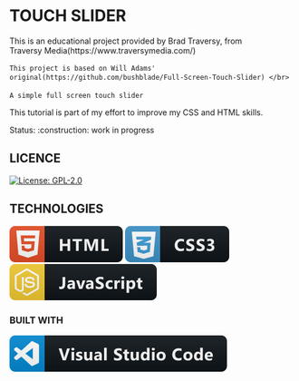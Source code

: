 # TOUCH SLIDER

<p>
    This is an educational project provided by Brad Traversy, from </br>
    Traversy Media(https://www.traversymedia.com/) </br>

    This project is based on Will Adams' original(https://github.com/bushblade/Full-Screen-Touch-Slider) </br>
    
    A simple full screen touch slider 
</p>
<p>
    This tutorial is part of my effort to improve my CSS and HTML skills.
</p>
<p>
    Status: :construction: work in progress </br>    
</p>

## LICENCE

   [![License: GPL-2.0](https://img.shields.io/github/license/rqguzman/touchslider-traversy?color=0F80c0)](https://github.com/rqguzman/touchslider-traversy/blob/main/LICENSE)

## TECHNOLOGIES
<p>
    <img src="https://github.com/rqguzman/assets/blob/main/ColoredBadges/svg/dev/languages/html.svg" alt="HTML" style="vertical-align:top margin:6px 4px">
    <img src="https://github.com/rqguzman/assets/blob/main/ColoredBadges/svg/dev/languages/css3.svg" alt="CSS3" style="vertical-align:top margin:6px 4px">    
    <img src="https://github.com/rqguzman/assets/blob/main/ColoredBadges/svg/dev/languages/js.svg" alt="CSS3" style="vertical-align:top margin:6px 4px">    
</p>

### BUILT WITH  
<p>
    <img src="https://github.com/rqguzman/assets/blob/main/ColoredBadges/svg/dev/tools/visualstudio_code.svg" alt="VS Code" style="vertical-align:top margin:6px 4px">       
</p>
